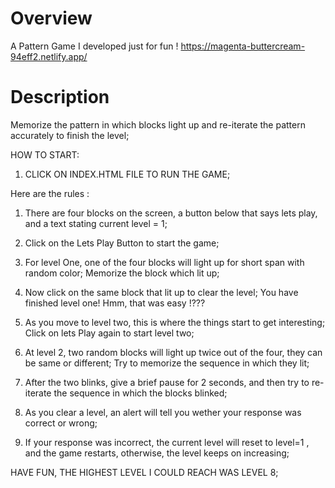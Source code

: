 # Overview
A Pattern Game I developed just for fun !
https://magenta-buttercream-94eff2.netlify.app/

# Description  
Memorize the pattern in which blocks light up and re-iterate the pattern accurately to finish the level;


HOW TO START: 
  1. CLICK ON INDEX.HTML FILE TO RUN THE GAME;
  
  
Here are the rules : 
  1. There are four blocks on the screen, a button below that says lets play, and a text stating current level = 1;
  2. Click on the Lets Play Button to start the game;
  3. For level One, one of the four blocks will light up for short span with random color; Memorize the block which lit up;
  4. Now click on the same block that lit up to clear the level; You have finished level one! Hmm, that was easy !???
  
  5. As you move to level two, this is where the things start to get interesting; Click on lets Play again to start level two; 
  6. At level 2, two random blocks will light up twice out of the four, they can be same or different; Try to memorize the sequence in  which they lit;
  7. After the two blinks, give  a brief pause for 2 seconds, and then try to re-iterate the sequence in which the blocks blinked;
  8. As you clear a level, an alert will tell you wether your response was correct or wrong;
  9. If your response was incorrect, the current level will reset to level=1 , and the game restarts, otherwise, the level keeps on increasing;
  
  
  HAVE FUN, 
  THE HIGHEST LEVEL I COULD REACH WAS LEVEL 8;
  
